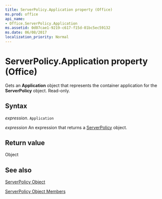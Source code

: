 ```yaml
---
title: ServerPolicy.Application property (Office)
ms.prod: office
api_name:
- Office.ServerPolicy.Application
ms.assetid: 0d07cae1-9219-c617-f15d-01bc5ec59132
ms.date: 06/08/2017
localization_priority: Normal
---
```



# ServerPolicy.Application property (Office)

Gets an  **Application** object that represents the container application for the **ServerPolicy** object. Read-only.


## Syntax

_expression_. `Application`

 _expression_ An expression that returns a [ServerPolicy](Office.ServerPolicy.md) object.


## Return value

Object


## See also


[ServerPolicy Object](Office.ServerPolicy.md)



[ServerPolicy Object Members](./overview/Library-Reference/serverpolicy-members-office.md)

